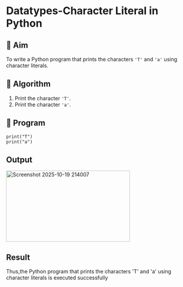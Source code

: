 # Datatypes-Character Literal in Python

## 🎯 Aim
To write a Python program that prints the characters `'T'` and `'a'` using character literals.

## 🧠 Algorithm
1. Print the character `'T'`.
2. Print the character `'a'`.

## 🧾 Program
```
print("T")
print("a")
```
## Output
<img width="336" height="193" alt="Screenshot 2025-10-19 214007" src="https://github.com/user-attachments/assets/f7e532aa-deb0-4442-b754-df58e9c5360d" />

## Result
Thus,the Python program that prints the characters 'T' and 'a' using character literals is executed successfully
